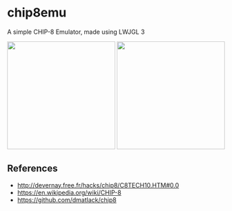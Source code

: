 # chip8emu
A simple CHIP-8 Emulator, made using LWJGL 3  
  
<img src="https://i.imgur.com/8xLh3rh.png" width="250" height="250">
<img src="https://i.imgur.com/xNTeffF.png" width="250" height="250">

## References
- http://devernay.free.fr/hacks/chip8/C8TECH10.HTM#0.0
- https://en.wikipedia.org/wiki/CHIP-8
- https://github.com/dmatlack/chip8